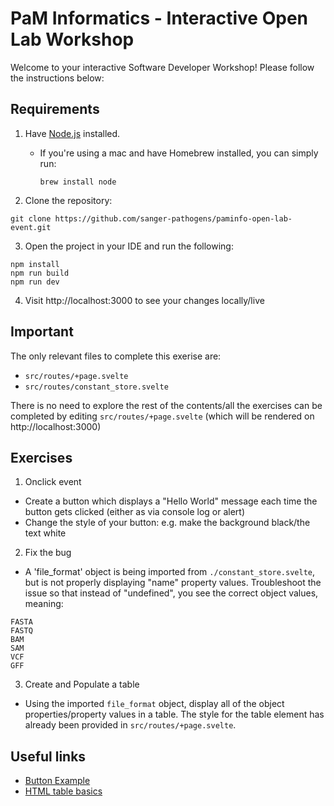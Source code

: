 # PaM Informatics - Interactive Open Lab Workshop

Welcome to your interactive Software Developer Workshop! Please follow the instructions below:

## Requirements

1. Have [Node.js](https://nodejs.org/en/) installed. 
   * If you're using a mac and have Homebrew installed, you can simply run: 

      `brew install node`

2. Clone the repository:
```
git clone https://github.com/sanger-pathogens/paminfo-open-lab-event.git
```
3. Open the project in your IDE and run the following:

```
npm install
npm run build
npm run dev
```
4. Visit http://localhost:3000 to see your changes locally/live


## Important

The only relevant files to complete this exerise are:

- `src/routes/+page.svelte`
- `src/routes/constant_store.svelte`

There is no need to explore the rest of the contents/all the exercises can be completed by editing `src/routes/+page.svelte` (which will be rendered on http://localhost:3000)

## Exercises

1. Onclick event

- Create a button which displays a "Hello World" message each time the button gets clicked (either as via console log or alert)
- Change the style of your button: e.g. make the background black/the text white

2. Fix the bug

- A 'file_format' object is being imported from `./constant_store.svelte`, but is not properly displaying "name" property values. Troubleshoot the issue so that instead of "undefined", you see the correct object values, meaning:
```
FASTA
FASTQ
BAM
SAM
VCF
GFF
```

3. Create and Populate a table

* Using the imported `file_format` object, display all of the object properties/property values in a table. The style for the table element has already been provided in `src/routes/+page.svelte`.

## Useful links

- [Button Example](https://svelte.dev/repl/f9e5429cd9d343179a44478587a11747?version=3.49.0)
- [HTML table basics](https://developer.mozilla.org/en-US/docs/Learn/HTML/Tables/Basics)

